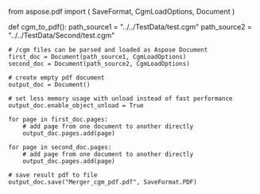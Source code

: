from aspose.pdf import (
    SaveFormat,
    CgmLoadOptions,
    Document
)


def cgm_to_pdf():
    path_source1 = "../../TestData/test.cgm"
    path_source2 = "../../TestData/Second/test.cgm"

    # /cgm files can be parsed and loaded as Aspose Document
    first_doc = Document(path_source1, CgmLoadOptions)
    second_doc = Document(path_source2, CgmLoadOptions)

    # create empty pdf document
    output_doc = Document()

    # set less memory usage with unload instead of fast performance
    output_doc.enable_object_unload = True

    for page in first_doc.pages:
        # add page from one document to another directly
        output_doc.pages.add(page)

    for page in second_doc.pages:
        # add page from one document to another directly
        output_doc.pages.add(page)

    # save result pdf to file
    output_doc.save("Merger_cgm_pdf.pdf", SaveFormat.PDF)
